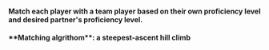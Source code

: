 <h4>Match each player with a team player based on their own proficiency level and desired partner's proficiency level.<h4>
<h4>**Matching algrithom**: a steepest-ascent hill climb<h4>
